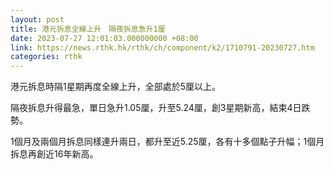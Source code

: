 ```yaml
---
layout: post
title: 港元拆息全線上升　隔夜拆息急升1厘
date: 2023-07-27 12:01:03.000000000 +08:00
link: https://news.rthk.hk/rthk/ch/component/k2/1710791-20230727.htm
categories: rthk
---
```


港元拆息時隔1星期再度全線上升，全部處於5厘以上。

隔夜拆息升得最急，單日急升1.05厘，升至5.24厘，創3星期新高，結束4日跌勢。

1個月及兩個月拆息同樣連升兩日，都升至近5.25厘，各有十多個點子升幅；1個月拆息再創近16年新高。

